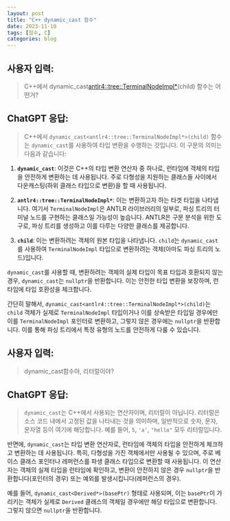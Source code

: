 ```yaml
---
layout: post
title: "C++ dynamic_cast 함수"
date: 2023-11-10
tags: [함수, C]
categories: blog
---
```


## 사용자 입력:
> C++에서 dynamic_cast<antlr4::tree::TerminalNodeImpl*>(child) 함수는 어떤거?

## ChatGPT 응답:
> C++에서 `dynamic_cast<antlr4::tree::TerminalNodeImpl*>(child)` 함수는 `dynamic_cast`를 사용하여 타입 변환을 수행하는 것입니다. 이 구문의 의미는 다음과 같습니다:

1. **`dynamic_cast`**: 이것은 C++의 타입 변환 연산자 중 하나로, 런타임에 객체의 타입을 안전하게 변환하는 데 사용됩니다. 주로 다형성을 지원하는 클래스들 사이에서 다운캐스팅(하위 클래스 타입으로 변환)을 할 때 사용됩니다.

2. **`antlr4::tree::TerminalNodeImpl*`**: 이는 변환하고자 하는 타겟 타입을 나타냅니다. 여기서 `TerminalNodeImpl`은 ANTLR 라이브러리의 일부로, 파싱 트리의 터미널 노드를 구현하는 클래스일 가능성이 높습니다. ANTLR은 구문 분석을 위한 도구로, 파싱 트리를 생성하고 이를 다루는 다양한 클래스를 제공합니다.

3. **`child`**: 이는 변환하려는 객체의 원본 타입을 나타냅니다. `child`는 `dynamic_cast`를 사용하여 `TerminalNodeImpl` 타입으로 변환하려는 객체(아마도 파싱 트리의 노드)입니다.

`dynamic_cast`를 사용할 때, 변환하려는 객체의 실제 타입이 목표 타입과 호환되지 않는 경우, `dynamic_cast`는 `nullptr`을 반환합니다. 이는 안전한 타입 변환을 보장하며, 런타임에 타입 호환성을 체크합니다. 

간단히 말해서, `dynamic_cast<antlr4::tree::TerminalNodeImpl*>(child)`는 `child` 객체가 실제로 `TerminalNodeImpl` 타입이거나 이를 상속받은 타입일 경우에만 이를 `TerminalNodeImpl` 포인터로 변환하고, 그렇지 않은 경우에는 `nullptr`을 반환합니다. 이를 통해 파싱 트리에서 특정 유형의 노드를 안전하게 다룰 수 있습니다.

## 사용자 입력:
> dynamic_cast함수야, 리터럴이야?

## ChatGPT 응답:
> `dynamic_cast`는 C++에서 사용되는 연산자이며, 리터럴이 아닙니다. 리터럴은 소스 코드 내에서 고정된 값을 나타내는 것을 의미하며, 일반적으로 숫자, 문자, 문자열 등이 여기에 해당합니다. 예를 들어, `5`, `'a'`, `"hello"` 모두 리터럴입니다.

반면에, `dynamic_cast`는 타입 변환 연산자로, 런타임에 객체의 타입을 안전하게 체크하고 변환하는 데 사용됩니다. 특히, 다형성을 가진 객체에서만 사용될 수 있으며, 주로 베이스 클래스 포인터나 레퍼런스를 파생 클래스 타입으로 변환할 때 사용됩니다. 이 연산자는 객체의 실제 타입을 런타임에 확인하고, 변환이 안전하지 않은 경우 `nullptr`을 반환합니다(포인터의 경우) 또는 예외를 발생시킵니다(레퍼런스의 경우).

예를 들어, `dynamic_cast<Derived*>(basePtr)` 형태로 사용되며, 이는 `basePtr`이 가리키는 객체가 실제로 `Derived` 클래스의 객체일 경우에만 해당 타입으로 변환합니다. 그렇지 않으면 `nullptr`을 반환합니다.

